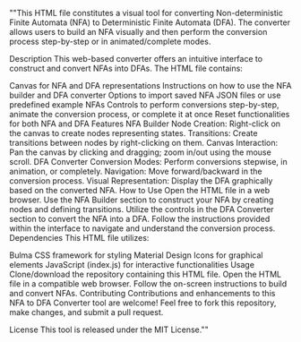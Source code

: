 ""This HTML file constitutes a visual tool for converting Non-deterministic Finite Automata (NFA) to Deterministic Finite Automata (DFA). The converter allows users to build an NFA visually and then perform the conversion process step-by-step or in animated/complete modes.

Description
This web-based converter offers an intuitive interface to construct and convert NFAs into DFAs. The HTML file contains:

Canvas for NFA and DFA representations
Instructions on how to use the NFA builder and DFA converter
Options to import saved NFA JSON files or use predefined example NFAs
Controls to perform conversions step-by-step, animate the conversion process, or complete it at once
Reset functionalities for both NFA and DFA
Features
NFA Builder
Node Creation: Right-click on the canvas to create nodes representing states.
Transitions: Create transitions between nodes by right-clicking on them.
Canvas Interaction: Pan the canvas by clicking and dragging; zoom in/out using the mouse scroll.
DFA Converter
Conversion Modes: Perform conversions stepwise, in animation, or completely.
Navigation: Move forward/backward in the conversion process.
Visual Representation: Display the DFA graphically based on the converted NFA.
How to Use
Open the HTML file in a web browser.
Use the NFA Builder section to construct your NFA by creating nodes and defining transitions.
Utilize the controls in the DFA Converter section to convert the NFA into a DFA.
Follow the instructions provided within the interface to navigate and understand the conversion process.
Dependencies
This HTML file utilizes:

Bulma CSS framework for styling
Material Design Icons for graphical elements
JavaScript (index.js) for interactive functionalities
Usage
Clone/download the repository containing this HTML file.
Open the HTML file in a compatible web browser.
Follow the on-screen instructions to build and convert NFAs.
Contributing
Contributions and enhancements to this NFA to DFA Converter tool are welcome! Feel free to fork this repository, make changes, and submit a pull request.

License
This tool is released under the MIT License.""
